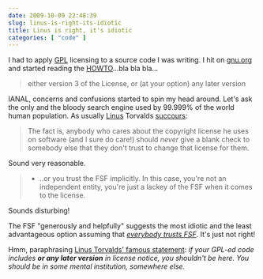 ```yaml
---
date: 2009-10-09 22:48:39
slug: linus-is-right-its-idiotic
title: Linus is right, it's idiotic
categories: [ "code" ]
---
```


I had to apply [GPL](http://www.gnu.org/licenses/gpl.html) licensing to a source code I was writing. I hit on [gnu.org](http://www.gnu.org) and started reading the [HOWTO](http://www.gnu.org/licenses/gpl-howto.html)...bla bla bla...

> either version 3 of the License, or (at your option) any later version

IANAL, concerns and confusions started to spin my head around. Let's ask the only and the bloody search engine used by 99.999% of the world human population. As usually [Linus](http://www.linux.org/info/linus.html) Torvalds [succours](http://lkml.org/lkml/2007/6/15/262):

> The fact is, anybody who cares about the copyright license he uses on software (and I sure do care!) should *never* give a blank check to somebody else that they don't trust to change that license for them.

Sound very reasonable.

> - ..or you trust the FSF implicitly. In this case, you're not an independent entity, you're just a lackey
of the FSF when it comes to the license.






Sounds disturbing!




The FSF "generously and helpfully" suggests the most idiotic and the least advantageous option assuming that _[everybody trusts FSF](http://www.everybodylovesray.com/)_. It's just not right!





Hmm, paraphrasing [Linus Torvalds' famous statement](http://www.youtube.com/watch?v=4XpnKHJAok8): _if your GPL-ed code includes **or any later version** in license notice, you shouldn't be here. You should be in some mental institution, somewhere else._
